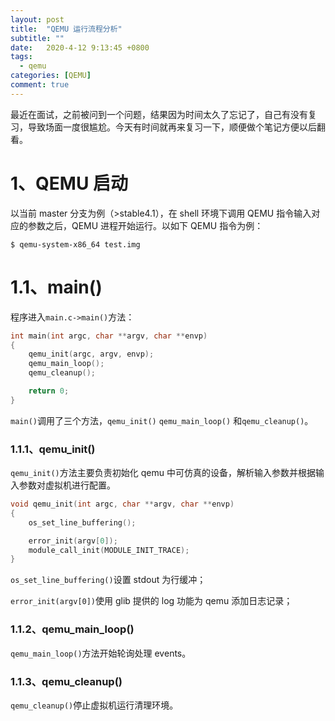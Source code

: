 ```yaml
---
layout: post
title:  "QEMU 运行流程分析"
subtitle: ""
date:   2020-4-12 9:13:45 +0800
tags:
  - qemu
categories: [QEMU]
comment: true
---
```


最近在面试，之前被问到一个问题，结果因为时间太久了忘记了，自己有没有复习，导致场面一度很尴尬。今天有时间就再来复习一下，顺便做个笔记方便以后翻看。

# 1、QEMU 启动

以当前 master 分支为例（>stable4.1），在 shell 环境下调用 QEMU 指令输入对应的参数之后，QEMU 进程开始运行。以如下 QEMU 指令为例：

```shell
$ qemu-system-x86_64 test.img
```

# 1.1、main()

程序进入`main.c->main()`方法：

```c
int main(int argc, char **argv, char **envp)
{
    qemu_init(argc, argv, envp);
    qemu_main_loop();
    qemu_cleanup();

    return 0;
}
```

`main()`调用了三个方法，`qemu_init()` `qemu_main_loop()` 和`qemu_cleanup()`。

### 1.1.1、qemu_init()

`qemu_init()`方法主要负责初始化 qemu 中可仿真的设备，解析输入参数并根据输入参数对虚拟机进行配置。

```c
void qemu_init(int argc, char **argv, char **envp)
{
	os_set_line_buffering();

    error_init(argv[0]);
    module_call_init(MODULE_INIT_TRACE);
}
```

`os_set_line_buffering()`设置 stdout 为行缓冲；

`error_init(argv[0])`使用 glib 提供的 log 功能为 qemu 添加日志记录；



### 1.1.2、qemu_main_loop()

`qemu_main_loop()`方法开始轮询处理 events。

### 1.1.3、qemu_cleanup()

`qemu_cleanup()`停止虚拟机运行清理环境。



